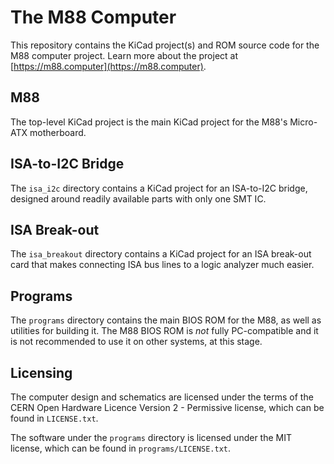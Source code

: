 # The M88 Computer

This repository contains the KiCad project(s) and ROM source code for the M88 computer project.
Learn more about the project at [https://m88.computer](https://m88.computer).

## M88

The top-level KiCad project is the main KiCad project for the M88's Micro-ATX motherboard.

## ISA-to-I2C Bridge

The `isa_i2c` directory contains a KiCad project for an ISA-to-I2C bridge, designed around
readily available parts with only one SMT IC.

## ISA Break-out

The `isa_breakout` directory contains a KiCad project for an ISA break-out card that makes
connecting ISA bus lines to a logic analyzer much easier.

## Programs

The `programs` directory contains the main BIOS ROM for the M88, as well as utilities for
building it. The M88 BIOS ROM is _not_ fully PC-compatible and it is not recommended to use it
on other systems, at this stage.

## Licensing

The computer design and schematics are licensed under the terms of the CERN Open Hardware Licence
Version 2 - Permissive license, which can be found in `LICENSE.txt`.

The software under the `programs` directory is licensed under the MIT license, which can be found
in `programs/LICENSE.txt`.

